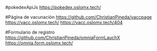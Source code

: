#pokedexApiJs
    https://pokedex.oslomx.tech/

#Página de vacunación
  https://github.com/ChristianPineda/vaccpage
    https://vacc.oslomx.tech/
    https://vacc.oslomx.tech/404
   
#Formulario de registro
  https://github.com/ChristianPineda/omniaFormLauchX
    https://omnia.form.oslomx.tech/
